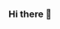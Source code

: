 ### Hi there 👋

<!--
**MaxxRider/MaxxRider** is a ✨ _special_ ✨ repository because its `README.md` (this file) appears on your GitHub profile.

Here are some ideas to get you started:

- 🔭 I’m currently working on ☹️
- 🌱 I’m currently learning ☹️
- 👯 I’m looking to collaborate on ☹️
- 🤔 I’m looking for help with ☹️
- 💬 Ask me about ☹️
- 📫 How to reach me: ☹️
- 😄 Pronouns: ☹️
- ⚡ Fun fact: ☹️
